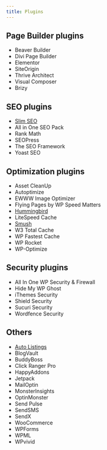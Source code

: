 ```yaml
---
title: Plugins
---
```


## Page Builder plugins

- Beaver Builder
- Divi Page Builder
- Elementor
- SiteOrigin
- Thrive Architect
- Visual Composer
- Brizy

## SEO plugins

- [Slim SEO](https://wpslimseo.com/)
- All in One SEO Pack
- Rank Math
- SEOPress
- The SEO Framework
- Yoast SEO

## Optimization plugins

- Asset CleanUp
- Autoptimize
- EWWW Image Optimizer
- Flying Pages by WP Speed Matters
- [Hummingbird](https://premium.wpmudev.org/project/wp-hummingbird/)
- LiteSpeed Cache
- [Smush](https://premium.wpmudev.org/project/wp-smush-pro/)
- W3 Total Cache
- WP Fastest Cache
- WP Rocket
- WP-Optimize

## Security plugins

- All In One WP Security & Firewall
- Hide My WP Ghost
- iThemes Security
- Shield Security
- Sucuri Security
- Wordfence Security

## Others

- [Auto Listings]((https://wpautolistings.com/))
- BlogVault
- BuddyBoss
- Click Ranger Pro
- HappyAddons
- Jetpack
- MailOptin
- MonsterInsights
- OptinMonster
- Send Pulse
- SendSMS
- SendX
- WooCommerce
- WPForms
- WPML
- WPvivid
